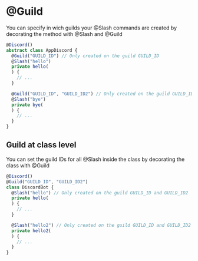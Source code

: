 # @Guild
You can specify in wich guilds your @Slash commands are created by decorating the method with @Slash and @Guild 

```ts
@Discord()
abstract class AppDiscord {
  @Guild("GUILD_ID") // Only created on the guild GUILD_ID
  @Slash("hello")
  private hello(
  ) {
    // ...
  }

  @Guild("GUILD_ID", "GUILD_ID2") // Only created on the guild GUILD_ID and GUILD_ID2
  @Slash("bye")
  private bye(
  ) {
    // ...
  }
}
```

## Guild at class level
You can set the guild IDs for all @Slash inside the class by decorating the class with @Guild
```ts
@Discord()
@Guild("GUILD_ID", "GUILD_ID2")
class DiscordBot {
  @Slash("hello") // Only created on the guild GUILD_ID and GUILD_ID2
  private hello(
  ) {
    // ...
  }

  @Slash("hello2") // Only created on the guild GUILD_ID and GUILD_ID2
  private hello2(
  ) {
    // ...
  }
}
```
